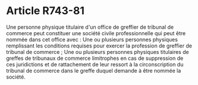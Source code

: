 # Article R743-81

Une personne physique titulaire d'un office de greffier de tribunal de commerce peut constituer une société civile professionnelle qui peut être nommée dans cet office avec :   Une ou plusieurs personnes physiques remplissant les conditions requises pour exercer la profession de greffier de tribunal de commerce ;   Une ou plusieurs personnes physiques titulaires de greffes de tribunaux de commerce limitrophes en cas de suppression de ces juridictions et de rattachement de leur ressort à la circonscription du tribunal de commerce dans le greffe duquel demande à être nommée la société.